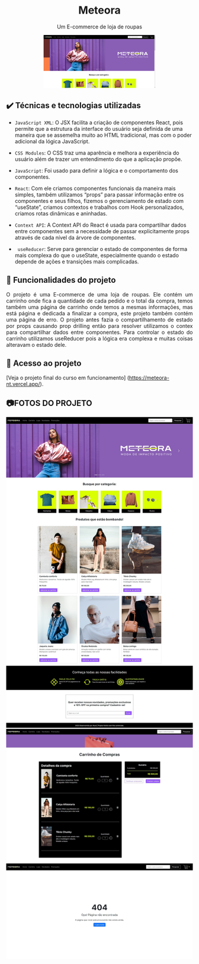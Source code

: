 <h1 align="center">Meteora</h1> 

<p align="center"> Um E-commerce de loja de roupas </p> 

  

<div align="center"> 

<img width="60%" src="https://github.com/Luis-Emanuel/Meteora/blob/main/readme/img.png?raw=true"/> 

</div>	 

  

## ✔️ Técnicas e tecnologias utilizadas 

  

- ` JavaScript XML `: O JSX facilita a criação de componentes React, pois permite que a estrutura da interface do usuário seja definida de uma maneira que se assemelha muito ao HTML tradicional, mas com o poder adicional da lógica JavaScript. 

- `CSS Modules`: O CSS traz uma aparência e melhora a experiência do usuário além de trazer um entendimento do que a aplicação propõe. 

- `JavaScript`: Foi usado para definir a lógica e o comportamento dos componentes.   

- `React`: Com ele criamos componentes funcionais da maneira mais simples, também utilizamos “props” para passar informação entre os componentes e seus filhos, fizemos o gerenciamento de estado com “useState”, criamos contextos e trabalhos com Hook personalizados, criamos rotas dinâmicas e aninhadas.  

- `Context API`: A Context API do React é usada para compartilhar dados entre componentes sem a necessidade de passar explicitamente props através de cada nível da árvore de componentes.    

 - ` useReducer`: Serve para gerenciar o estado de componentes de forma mais complexa do que o useState, especialmente quando o estado depende de ações e transições mais complicadas.   

     

## 🔨 Funcionalidades do projeto 

  

<p align="justify"> O projeto é uma E-commerce de uma loja de roupas. Ele contém um carrinho onde fica a quantidade de cada pedido e o total da compra, temos também uma página de carrinho onde temos a mesmas informações, mas está página e dedicada a finalizar a compra, este projeto também contém uma página de erro. O projeto antes fazia o compartilhamento de estado por props causando prop drilling então para resolver utilizamos o contex para compartilhar dados entre componentes. Para controlar o estado do carrinho utilizamos useReducer pois a lógica era complexa e muitas coisas alteravam o estado dele. </p> 

  

## 📁 Acesso ao projeto 

  

[Veja o projeto final do curso em funcionamento] (https://meteora-nt.vercel.app/). 

  

## 📷FOTOS DO PROJETO 

<div align="center"> 

<img src="https://github.com/Luis-Emanuel/Meteora/blob/main/readme/img_2.png?raw=true" /> 

<img src="https://github.com/Luis-Emanuel/Meteora/blob/main/readme/img_3.png?raw=true" /> 

<img src="https://github.com/Luis-Emanuel/Meteora/blob/main/readme/img_4.png?raw=true" /> 

</div> 

 
